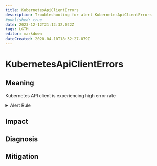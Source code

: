 ```yaml
---
title: KubernetesApiClientErrors
description: Troubleshooting for alert KubernetesApiClientErrors
#published: true
date: 2023-12-12T21:12:32.022Z
tags: LGTM
editor: markdown
dateCreated: 2020-04-10T18:32:27.079Z
---
```


# KubernetesApiClientErrors

## Meaning
[//]: # "Short paragraph that explains what the alert means"
Kubernetes API client is experiencing high error rate

<details>
  <summary>Alert Rule</summary>

  ```yaml
alert: KubernetesApiClientErrors
expr: (sum(rate(rest_client_requests_total{code=~"(4|5).."}[1m])) by (instance, job) / sum(rate(rest_client_requests_total[1m])) by (instance, job)) * 100 > 1
for: 2m
labels:
    severity: critical
annotations:
    summary: Kubernetes API client errors (instance {{ $labels.instance }})
    description: |-
        Kubernetes API client is experiencing high error rate
          VALUE = {{ $value }}
          LABELS = {{ $labels }}
    runbook: https://github.com/srerun/prometheus-alerts/content/runbooks/KubernetesApiClientErrors

  ```
</details>


## Impact
[//]: # "What could / will happen if the alert is not addressed"



## Diagnosis
[//]: # "Steps to take to identify the cause of the problem"



## Mitigation
[//]: # "The steps necessary to resolve the alert"
